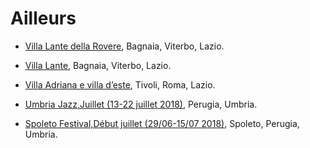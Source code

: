 # Ailleurs

 * [Villa Lante della Rovere](http://www.lazio.beniculturali.it/?p=202), Bagnaia, Viterbo, Lazio.
 * [Villa Lante](https://www.gardenvisit.com/gardens/villa_lante), Bagnaia, Viterbo, Lazio.
 * [Villa Adriana e villa d’este](http://www.villaadriana.beniculturali.it), Tivoli, Roma, Lazio.

 * [Umbria Jazz,Juillet (13-22 juillet 2018)](http://www.umbriajazz.com/), Perugia, Umbria.
 * [Spoleto Festival,Début juillet (29/06-15/07 2018)](http://www.festivaldispoleto.com/index.asp), Spoleto, Perugia, Umbria.

